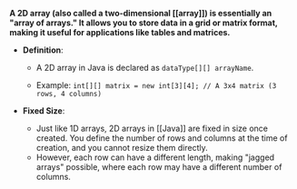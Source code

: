 **A 2D array (also called a two-dimensional [[array]]) is essentially an "array of arrays." It allows you to store data in a grid or matrix format, making it useful for applications like tables and matrices.**

- **Definition**:
    - A 2D array in Java is declared as `dataType[][] arrayName`.

    - Example:
        `int[][] matrix = new int[3][4]; // A 3x4 matrix (3 rows, 4 columns)`
        
- **Fixed Size**:
    - Just like 1D arrays, 2D arrays in [[Java]] are fixed in size once created. You define the number of rows and columns at the time of creation, and you cannot resize them directly.
    - However, each row can have a different length, making "jagged arrays" possible, where each row may have a different number of columns.